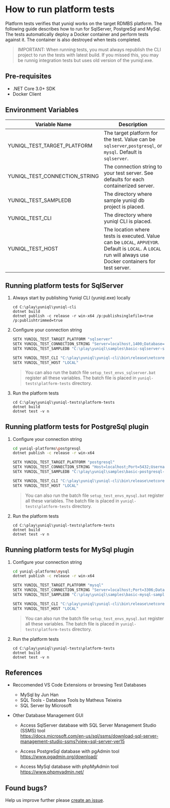 ﻿# How to run platform tests

Platform tests verifies that yuniql works on the target RDMBS platform. The following guide describes how to run for SqlServer, PostgreSql and MySql.
The tests automatically deploy a Docker container and perform tests against it. The container is also destroyed when tests completed. 

>IMPORTANT: When running tests, you must always republish the CLI project to run the tests with latest build. If you missed this, you may be runnig integration tests but uses old version of the yuniql.exe.

## Pre-requisites

* .NET Core 3.0+ SDK
* Docker Client

## Environment Variables

|Variable Name|Description|
|---|---|
|YUNIQL_TEST_TARGET_PLATFORM|The target platform for the test. Value can be `sqlserver`,`postgresql`, or `mysql`. Default is `sqlserver`.|
|YUNIQL_TEST_CONNECTION_STRING|The connection string to your test server. See defaults for each containerized server.|
|YUNIQL_TEST_SAMPLEDB|The directory where sample yuniql db project is placed.|
|YUNIQL_TEST_CLI|The directory where yuniql CLI is placed.|
|YUNIQL_TEST_HOST|The location where tests is executed. Value can be `LOCAL`, `APPVEYOR`. Default is `LOCAL`. A `LOCAL` run will always use Docker containers for test server.|

## Running platform tests for SqlServer

1. Always start by publishing Yuniql CLI (yuniql.exe) locally

	```console
	cd C:\play\yuniql\yuniql-cli
	dotnet build
	dotnet publish -c release -r win-x64 /p:publishsinglefile=true /p:publishtrimmed=true
	```

2. Configure your connection string

	```bash
	SETX YUNIQL_TEST_TARGET_PLATFORM "sqlserver"
	SETX YUNIQL_TEST_CONNECTION_STRING "Server=localhost,1400;Database=yuniqldb;User Id=SA;Password=P@ssw0rd!"
	SETX YUNIQL_TEST_SAMPLEDB "C:\play\yuniql\samples\basic-sqlserver-sample"

	SETX YUNIQL_TEST_CLI "C:\play\yuniql\yuniql-cli\bin\release\netcoreapp3.0\win-x64\publish"
	SETX YUNIQL_TEST_HOST "LOCAL"
	```

	>You can also run the batch file `setup_test_envs_sqlserver.bat` register all these variables.
	>The batch file is placed in `yuniql-tests\platform-tests` directory.

3. Run the platform tests
	
	```console
	cd C:\play\yuniql\yuniql-tests\platform-tests
	dotnet build
	dotnet test -v n
	```

## Running platform tests for PostgreSql plugin

1. Configure your connection string

	```bash
	cd yuniql-platforms\postgresql
	dotnet publish -c release -r win-x64

	SETX YUNIQL_TEST_TARGET_PLATFORM "postgresql"
	SETX YUNIQL_TEST_CONNECTION_STRING "Host=localhost;Port=5432;Username=sa;Password=P@ssw0rd!;Database=yuniqldb"
	SETX YUNIQL_TEST_SAMPLEDB "C:\play\yuniql\samples\basic-postgresql-sample"

	SETX YUNIQL_TEST_CLI "C:\play\yuniql\yuniql-cli\bin\release\netcoreapp3.0\win-x64\publish"
	SETX YUNIQL_TEST_HOST "LOCAL"
	```

	>You can also run the batch file `setup_test_envs_mysql.bat` register all these variables.
	>The batch file is placed in `yuniql-tests\platform-tests` directory.

2. Run the platform tests
	
	```console
	cd C:\play\yuniql\yuniql-tests\platform-tests
	dotnet build
	dotnet test -v n
	```

## Running platform tests for MySql plugin

1. Configure your connection string

	```bash
	cd yuniql-platforms\mysql
	dotnet publish -c release -r win-x64

	SETX YUNIQL_TEST_TARGET_PLATFORM "mysql"
	SETX YUNIQL_TEST_CONNECTION_STRING "Server=localhost;Port=3306;Database=yuniqldb;Uid=root;Pwd=P@ssw0rd!;"
	SETX YUNIQL_TEST_SAMPLEDB "C:\play\yuniql\samples\basic-mysql-sample"

	SETX YUNIQL_TEST_CLI "C:\play\yuniql\yuniql-cli\bin\release\netcoreapp3.0\win-x64\publish"
	SETX YUNIQL_TEST_HOST "LOCAL"
	```

	>You can also run the batch file `setup_test_envs_mysql.bat` register all these variables.
	>The batch file is placed in `yuniql-tests\platform-tests` directory.

2. Run the platform tests
	
	```console
	cd C:\play\yuniql\yuniql-tests\platform-tests
	dotnet build
	dotnet test -v n
	```

## References
- Reccomended VS Code Extensions or browsing Test Databases
	- MySql by Jun Han
	- SQL Tools - Database Tools by Matheus Teixeira
	- SQL Server by Microsoft

- Other Database Management GUI
	- Access SqlServer database with SQL Server Management Studio (SSMS) tool<br>
	https://docs.microsoft.com/en-us/sql/ssms/download-sql-server-management-studio-ssms?view=sql-server-ver15

	- Access PostgreSql database with pgAdmin tool<br>
	https://www.pgadmin.org/download/

	- Access MySql database with phpMyAdmin tool<br>
	https://www.phpmyadmin.net/

## Found bugs?
Help us improve further please [create an issue](https://github.com/rdagumampan/yuniql/issues/new).